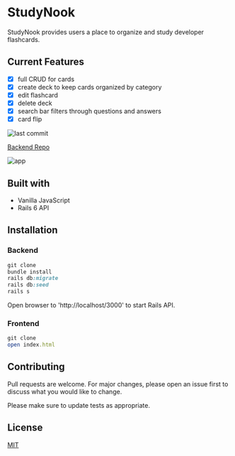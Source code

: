 # StudyNook

StudyNook provides users a place to organize and study developer flashcards.

## Current Features

- [x] full CRUD for cards
- [x] create deck to keep cards organized by category
- [x] edit flashcard
- [x] delete deck
- [x] search bar filters through questions and answers
- [x] card flip

![last commit](https://img.shields.io/github/last-commit/ferrufinob/StudyNook-frontend)

[Backend Repo](https://github.com/ferrufinob/StudyNook-backend.git)

![app](demo.gif)

## Built with

- Vanilla JavaScript
- Rails 6 API

## Installation

### Backend

```ruby
git clone
bundle install
rails db:migrate
rails db:seed
rails s
```

Open browser to 'http://localhost/3000' to start Rails API.

### Frontend

```ruby
git clone
open index.html
```

## Contributing

Pull requests are welcome. For major changes, please open an issue first to discuss what you would like to change.

Please make sure to update tests as appropriate.

## License

[MIT](https://choosealicense.com/licenses/mit/)
